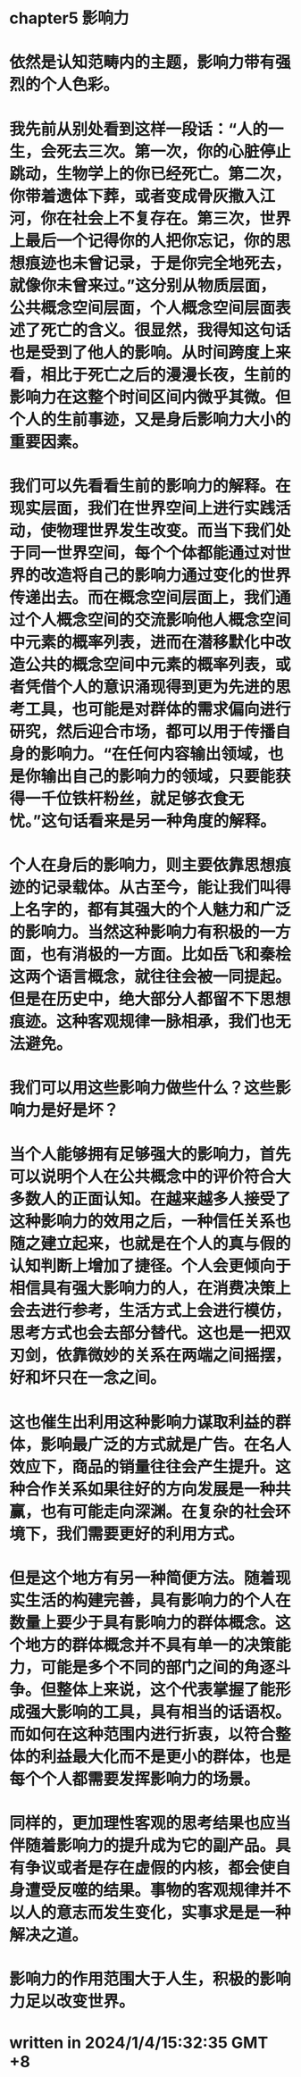 # chapter5 影响力

# 依然是认知范畴内的主题，影响力带有强烈的个人色彩。
# 我先前从别处看到这样一段话：“人的一生，会死去三次。第一次，你的心脏停止跳动，生物学上的你已经死亡。第二次，你带着遗体下葬，或者变成骨灰撒入江河，你在社会上不复存在。第三次，世界上最后一个记得你的人把你忘记，你的思想痕迹也未曾记录，于是你完全地死去，就像你未曾来过。”这分别从物质层面，公共概念空间层面，个人概念空间层面表述了死亡的含义。很显然，我得知这句话也是受到了他人的影响。从时间跨度上来看，相比于死亡之后的漫漫长夜，生前的影响力在这整个时间区间内微乎其微。但个人的生前事迹，又是身后影响力大小的重要因素。
# 我们可以先看看生前的影响力的解释。在现实层面，我们在世界空间上进行实践活动，使物理世界发生改变。而当下我们处于同一世界空间，每个个体都能通过对世界的改造将自己的影响力通过变化的世界传递出去。而在概念空间层面上，我们通过个人概念空间的交流影响他人概念空间中元素的概率列表，进而在潜移默化中改造公共的概念空间中元素的概率列表，或者凭借个人的意识涌现得到更为先进的思考工具，也可能是对群体的需求偏向进行研究，然后迎合市场，都可以用于传播自身的影响力。“在任何内容输出领域，也是你输出自己的影响力的领域，只要能获得一千位铁杆粉丝，就足够衣食无忧。”这句话看来是另一种角度的解释。
# 个人在身后的影响力，则主要依靠思想痕迹的记录载体。从古至今，能让我们叫得上名字的，都有其强大的个人魅力和广泛的影响力。当然这种影响力有积极的一方面，也有消极的一方面。比如岳飞和秦桧这两个语言概念，就往往会被一同提起。但是在历史中，绝大部分人都留不下思想痕迹。这种客观规律一脉相承，我们也无法避免。
# 我们可以用这些影响力做些什么？这些影响力是好是坏？
# 当个人能够拥有足够强大的影响力，首先可以说明个人在公共概念中的评价符合大多数人的正面认知。在越来越多人接受了这种影响力的效用之后，一种信任关系也随之建立起来，也就是在个人的真与假的认知判断上增加了捷径。个人会更倾向于相信具有强大影响力的人，在消费决策上会去进行参考，生活方式上会进行模仿，思考方式也会去部分替代。这也是一把双刃剑，依靠微妙的关系在两端之间摇摆，好和坏只在一念之间。
# 这也催生出利用这种影响力谋取利益的群体，影响最广泛的方式就是广告。在名人效应下，商品的销量往往会产生提升。这种合作关系如果往好的方向发展是一种共赢，也有可能走向深渊。在复杂的社会环境下，我们需要更好的利用方式。
# 但是这个地方有另一种简便方法。随着现实生活的构建完善，具有影响力的个人在数量上要少于具有影响力的群体概念。这个地方的群体概念并不具有单一的决策能力，可能是多个不同的部门之间的角逐斗争。但整体上来说，这个代表掌握了能形成强大影响的工具，具有相当的话语权。而如何在这种范围内进行折衷，以符合整体的利益最大化而不是更小的群体，也是每个个人都需要发挥影响力的场景。
# 同样的，更加理性客观的思考结果也应当伴随着影响力的提升成为它的副产品。具有争议或者是存在虚假的内核，都会使自身遭受反噬的结果。事物的客观规律并不以人的意志而发生变化，实事求是是一种解决之道。
# 影响力的作用范围大于人生，积极的影响力足以改变世界。

# written in 2024/1/4/15:32:35 GMT +8